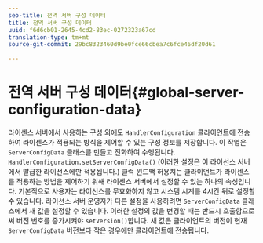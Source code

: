 ```yaml
---
seo-title: 전역 서버 구성 데이터
title: 전역 서버 구성 데이터
uuid: f6d6cb01-2645-4cd2-83ec-0272323a67cd
translation-type: tm+mt
source-git-commit: 29bc8323460d9be0fce66cbea7c6fce46df20d61

---
```



# 전역 서버 구성 데이터{#global-server-configuration-data}

라이센스 서버에서 사용하는 구성 외에도 `HandlerConfiguration` 클라이언트에 전송하여 라이센스가 적용되는 방식을 제어할 수 있는 구성 정보를 저장합니다. 이 작업은 `ServerConfigData` 클래스를 만들고 전화하여 수행됩니다. `HandlerConfiguration.setServerConfigData()` (이러한 설정은 이 라이선스 서버에서 발급한 라이선스에만 적용됩니다.) 클럭 윈드백 허용치는 클라이언트가 라이센스를 적용하는 방법을 제어하기 위해 라이센스 서버에서 설정할 수 있는 하나의 속성입니다. 기본적으로 사용자는 라이선스를 무효화하지 않고 시스템 시계를 4시간 뒤로 설정할 수 있습니다. 라이선스 서버 운영자가 다른 설정을 사용하려면 `ServerConfigData` 클래스에서 새 값을 설정할 수 있습니다. 이러한 설정의 값을 변경할 때는 반드시 호출함으로써 버전 번호를 증가시켜야 `setVersion()`합니다. 새 값은 클라이언트의 버전이 현재 `ServerConfigData` 버전보다 작은 경우에만 클라이언트에 전송됩니다.

